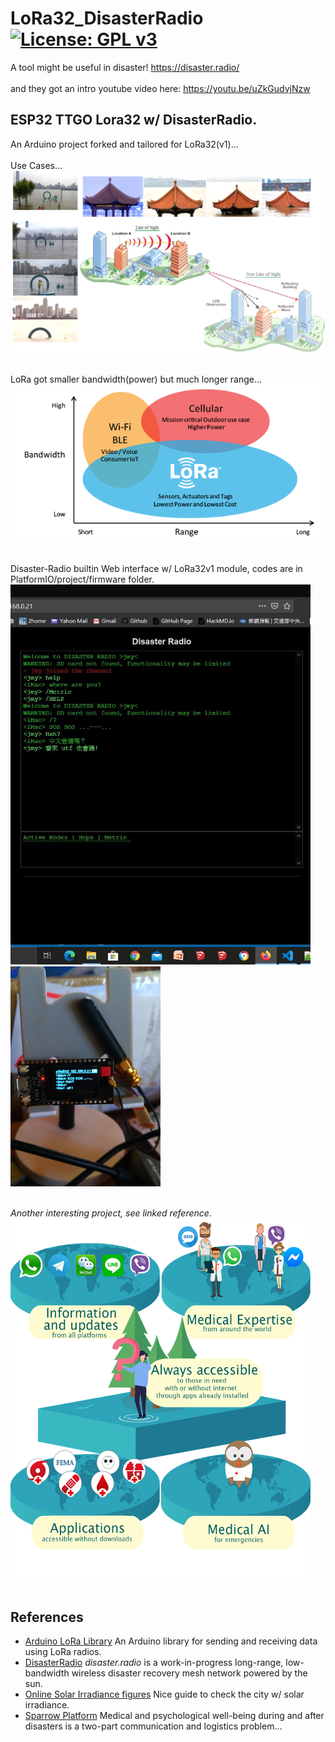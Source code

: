 # LoRa32_DisasterRadio [![License: GPL v3](https://img.shields.io/badge/License-GPLv3-blue.svg)](https://www.gnu.org/licenses/gpl-3.0)<br>
A tool might be useful in disaster! https://disaster.radio/ <br><br>
and they got an intro youtube video here: https://youtu.be/uZkGudvjNzw

## ESP32 TTGO Lora32 w/ DisasterRadio.

An Arduino project forked and tailored for LoRa32(v1)...
<br><br>
Use Cases...
<img src="pictures/LoRaUseCases20200715.png" width=800/>
<br><br>

LoRa got smaller bandwidth(power) but much longer range...
<img src="pictures/LoRa_Why_Range.png" width=640/>
<br><br>

Disaster-Radio builtin Web interface w/ LoRa32v1 module, codes are in PlatformIO/project/firmware folder. <br>
<img src="pictures/DSweb0716.jpg" width=480/> &nbsp;&nbsp;&nbsp;<img src="pictures/LoRa32_0715.png" width=240/>
<br><br>

_Another interesting project, see linked reference._<br>
<img src="pictures/SparrowSummary.png" width=480/>
<br><br>
## References
  - [Arduino LoRa Library](https://github.com/sandeepmistry/arduino-LoRa) An Arduino library for sending and receiving data using LoRa radios.
  - [DisasterRadio](https://github.com/sudomesh/disaster-radio) _disaster.radio_ is a work-in-progress long-range, low-bandwidth wireless disaster recovery mesh network powered by the sun.
  - [Online Solar Irradiance figures](http://www.solarelectricityhandbook.com/solar-irradiance.html) Nice guide to check the city w/ solar irradiance.
  - [Sparrow Platform](https://github.com/sparrow-platform/sparrow/wiki) Medical and psychological well-being during and after disasters is a two-part communication and logistics problem...
